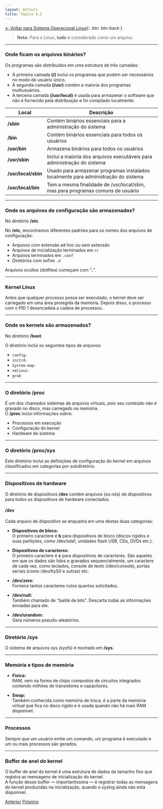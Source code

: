 ```yaml
---
layout: default 
title: Tópico 4.3
---
```


[← Voltar para Sistema Operacional Linux](/linux-essentials/01-book-lpi/Topico-04-Sistema-Operacional-Linux/){: .btn .btn-back }

> **Nota:** Para o Linux, **tudo** é considerado como um arquivo.

---

### Onde ficam os arquivos binários?

Os programas são distribuídos em uma estrutura de três camadas:

- A primeira camada **(/)** inclui os programas que podem ser necessários no modo de usuário único.
- A segunda camada **(/usr)** contém a maioria dos programas multiusuários.
- A terceira camada **(/usr/local)** é usada para armazenar o software que não é fornecido pela distribuição e foi compilado localmente.

| Local               | Descrição                                                                                   |
|---------------------|--------------------------------------------------------------------------------------------|
| **/sbin**           | Contém binários essenciais para a administração do sistema                                 |
| **/bin**            | Contém binários essenciais para todos os usuários                                          |
| **/usr/bin**        | Armazena binários para todos os usuários                                                   |
| **/usr/sbin**       | Inclui a maioria dos arquivos executáveis para administração do sistema                    |
| **/usr/local/sbin** | Usado para armazenar programas instalados localmente para administração do sistema         |
| **/usr/local/bin**  | Tem a mesma finalidade de /usr/local/sbin, mas para programas comuns de usuário            |

---

### Onde os arquivos de configuração são armazenados?

No diretório **/etc**.

No **/etc**, encontramos diferentes padrões para os nomes dos arquivos de configuração:

- Arquivos com extensão ad hoc ou sem extensão
- Arquivos de inicialização terminados em `rc`
- Arquivos terminados em `.conf`
- Diretórios com sufixo `.d`

Arquivos ocultos (dotfiles) começam com "**.**".

---

### Kernel Linux

Antes que qualquer processo possa ser executado, o kernel deve ser carregado em uma área protegida da memória. Depois disso, o processo com o PID 1 desencadeia a cadeia de processos.

---

### Onde os kernels são armazenados?

No diretório **/boot**.

O diretório inclui os seguintes tipos de arquivos:

- `config-`
- `initrd-`
- `System-map-`
- `vmlinuz-`
- `grub`

---

### O diretório /proc

É um dos chamados sistemas de arquivos virtuais, pois seu conteúdo não é gravado no disco, mas carregado na memória.  
O **/proc** inclui informações sobre:

- Processos em execução
- Configuração do kernel
- Hardware do sistema

---

### O diretório /proc/sys

Este diretório inclui as definições de configuração do kernel em arquivos classificados em categorias por subdiretório.

---

### Dispositivos de hardware

O diretório de dispositivos **/dev** contém arquivos (ou nós) de dispositivos para todos os dispositivos de hardware conectados.

#### /dev

Cada arquivo de dispositivo se enquadra em uma destas duas categorias:

- **Dispositivos de bloco:**  
  O primeiro caractere é **b** para dispositivos de bloco (discos rígidos e suas partições, como /dev/sda1, unidades flash USB, CDs, DVDs etc.).

- **Dispositivos de caracteres:**  
  O primeiro caractere é **c** para dispositivos de caracteres. São aqueles em que os dados são lidos e gravados sequencialmente, um caractere de cada vez, como teclados, console de texto (/dev/console), portas seriais (como /dev/ttyS0 e outras) etc.

- **/dev/zero:**  
  Fornece tantos caracteres nulos quantos solicitados.

- **/dev/null:**  
  Também chamado de "balde de bits". Descarta todas as informações enviadas para ele.

- **/dev/urandom:**  
  Gera números pseudo-aleatórios.

---

### Diretório /sys

O sistema de arquivos sys (sysfs) é montado em **/sys**.

---

### Memória e tipos de memória

- **Física:**  
  RAM, vem na forma de chips compostos de circuitos integrados contendo milhões de transistores e capacitores.

- **Swap:**  
  Também conhecida como memória de troca, é a parte da memória virtual que fica no disco rígido e é usada quando não há mais RAM disponível.

---

### Processos

Sempre que um usuário emite um comando, um programa é executado e um ou mais processos são gerados.

---

### Buffer de anel do kernel

O buffer de anel do kernel é uma estrutura de dados de tamanho fixo que registra as mensagens de inicialização do kernel.  
A função desse buffer — importantíssima — é registrar todas as mensagens do kernel produzidas na inicialização, quando o syslog ainda não está disponível.

<div class="nav-buttons">
  <a href="/linux-essentials/01-book-lpi/Topico-04-Sistema-Operacional-Linux/4.2-EntendendoOHardware" class="btn btn-back">Anterior</a>
  <a href="/linux-essentials/01-book-lpi/Topico-04-Sistema-Operacional-Linux/4.4-SeuComputadorNaRede" class="btn btn-back">Próximo</a>
</div>